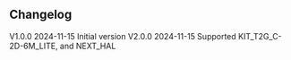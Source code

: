 ## Changelog  
V1.0.0 2024-11-15 Initial version
V2.0.0 2024-11-15 Supported KIT_T2G_C-2D-6M_LITE, and NEXT_HAL